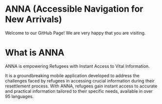 # ANNA (Accessible Navigation for New Arrivals)
Welcome to our GitHub Page! We are very happy that you are visiting.

# What is ANNA
ANNA is empowering Refugees with Instant Access to Vital Information.

It is a groundbreaking mobile application developed to address the challenges faced by refugees in accessing crucial information during their resettlement process. With ANNA, refugees gain instant access to accurate and practical information tailored to their specific needs, available in over 95 languages.
